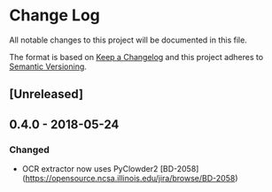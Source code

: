 # Change Log
All notable changes to this project will be documented in this file.

The format is based on [Keep a Changelog](http://keepachangelog.com/)
and this project adheres to [Semantic Versioning](http://semver.org/).

## [Unreleased]

## 0.4.0 - 2018-05-24

### Changed
- OCR extractor now uses PyClowder2 [BD-2058] (https://opensource.ncsa.illinois.edu/jira/browse/BD-2058)